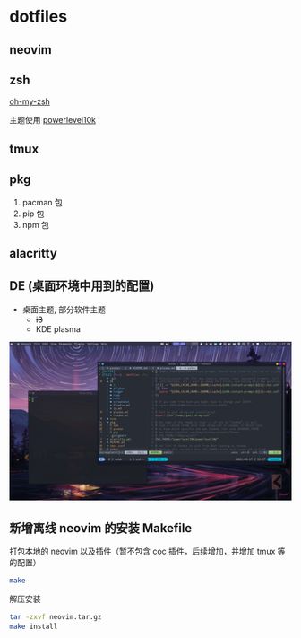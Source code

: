 # dotfiles

## neovim

## zsh

[oh-my-zsh](https://github.com/robbyrussell/oh-my-zsh)

主题使用 [powerlevel10k](https://github.com/romkatv/powerlevel10k)

## tmux

## pkg

1. pacman 包
2. pip 包
3. npm 包

## alacritty

## DE (桌面环境中用到的配置)

* 桌面主题, 部分软件主题
    - ~~i3~~
    - KDE plasma

![screenshot](./DE/screenshot/desktop.png)


## 新增离线 neovim 的安装 Makefile

打包本地的 neovim 以及插件（暂不包含 coc 插件，后续增加，并增加 tmux 等的配置）
```bash
make
```

解压安装
```bash
tar -zxvf neovim.tar.gz
make install
```
